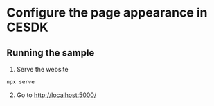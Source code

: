 # Configure the page appearance in CESDK


## Running the sample

1. Serve the website

```bash
npx serve
```

2. Go to [http://localhost:5000/](http://localhost:5000/)
